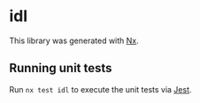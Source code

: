 # idl

This library was generated with [Nx](https://nx.dev).

## Running unit tests

Run `nx test idl` to execute the unit tests via [Jest](https://jestjs.io).
